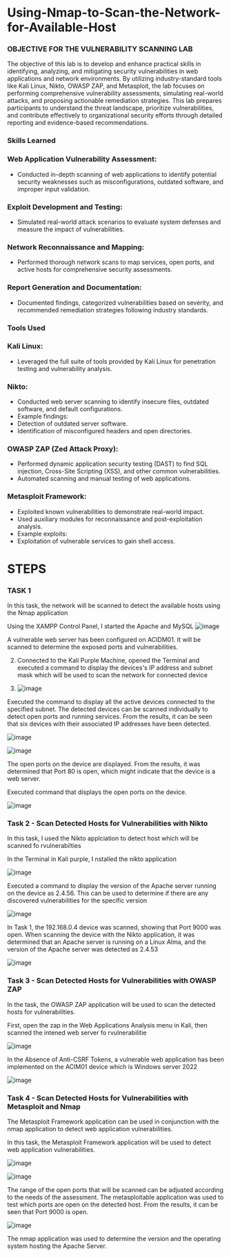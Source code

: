 # Using-Nmap-to-Scan-the-Network-for-Available-Host


### OBJECTIVE FOR THE VULNERABILITY SCANNING LAB

The objective of this lab is to develop and enhance practical skills in identifying, analyzing, and mitigating security vulnerabilities in web applications and network environments. By utilizing industry-standard tools like Kali Linux, Nikto, OWASP ZAP, and Metasploit, the lab focuses on performing comprehensive vulnerability assessments, simulating real-world attacks, and proposing actionable remediation strategies. This lab prepares participants to understand the threat landscape, prioritize vulnerabilities, and contribute effectively to organizational security efforts through detailed reporting and evidence-based recommendations.


### Skills Learned

### Web Application Vulnerability Assessment:
- Conducted in-depth scanning of web applications to identify potential security weaknesses such as misconfigurations, outdated software, and improper input validation.

### Exploit Development and Testing:
- Simulated real-world attack scenarios to evaluate system defenses and measure the impact of vulnerabilities.

### Network Reconnaissance and Mapping:
- Performed thorough network scans to map services, open ports, and active hosts for comprehensive security assessments.

### Report Generation and Documentation:
- Documented findings, categorized vulnerabilities based on severity, and recommended remediation strategies following industry standards.


### Tools Used

### Kali Linux:
- Leveraged the full suite of tools provided by Kali Linux for penetration testing and vulnerability analysis.

### Nikto:
- Conducted web server scanning to identify insecure files, outdated software, and default configurations.
- Example findings:
- Detection of outdated server software.
- Identification of misconfigured headers and open directories.

### OWASP ZAP (Zed Attack Proxy):
- Performed dynamic application security testing (DAST) to find SQL injection, Cross-Site Scripting (XSS), and other common vulnerabilities.
- Automated scanning and manual testing of web applications.

### Metasploit Framework:
- Exploited known vulnerabilities to demonstrate real-world impact.
- Used auxiliary modules for reconnaissance and post-exploitation analysis.
- Example exploits:
- Exploitation of vulnerable services to gain shell access.

# STEPS

### TASK 1
In this task, the network will be scanned to detect the available hosts using the Nmap application

Using the XAMPP Control Panel, I started the Apache and MySQL
![image](https://github.com/user-attachments/assets/03193f70-2731-40a8-9328-3721941838c7)

A vulnerable web server has been configured on ACIDM01. It will be scanned to determine the exposed ports and vulnerabilities.


2. Connected to the Kali Purple Machine, opened the Terminal and executed a command to display the devices's IP address and subnet mask which will be used to scan the network for connected device
   
4. ![image](https://github.com/user-attachments/assets/ba53dacd-b2c6-490b-8196-8d95174db8b3)

Executed the command to display all the active devices connected to the specified subnet. The detected devices can be scanned individually to detect open ports and running services. From the results, it can be seen that six devices with their associated IP addresses have been detected.

![image](https://github.com/user-attachments/assets/bf7a25c8-a90d-4a63-a158-fbe03a026964)


![image](https://github.com/user-attachments/assets/ea00127e-c75b-42fb-89c7-936884b3fc12)

The open ports on the device are displayed. From the results, it was determined that Port 80 is open, which might indicate that the device is a web server.

Executed command that displays the open ports on the device.

![image](https://github.com/user-attachments/assets/b52e2016-5319-40f9-b1f2-22d1f4191d83)


### Task 2 - Scan Detected Hosts for Vulnerabilities with Nikto

In this task, I used the Nikto applciation to detect host which will be scanned fo rvulnerabilties

In the Terminal in Kali purple, I nstalled the nikto application

![image](https://github.com/user-attachments/assets/b72d0bd2-2e25-4286-a32d-b15b9a8bb4ca)


Executed a command to display the version of the   Apache server running on the device as 2.4.56. This can be used to determine if there are any discovered vulnerabilities for the specific version

![image](https://github.com/user-attachments/assets/d336a151-7629-4acc-8fa0-ec4da0ee9b16)

 In Task 1, the 192.168.0.4 device was scanned, showing that Port 9000 was open. When scanning the device with the Nikto application, it was determined that an Apache server is running on a Linux Alma, and the version of the Apache server was detected as 2.4.53

![image](https://github.com/user-attachments/assets/415156b0-aa21-4adc-a8d3-2da2d4aa1e14)


### Task 3 - Scan Detected Hosts for Vulnerabilities with OWASP ZAP

In the task, the OWASP ZAP application will be used to scan the detected hosts for vulnerabilities.

First, open the zap in the Web Applications Analysis menu in Kali, then scanned the intened web server fo rvulnerabilitie

![image](https://github.com/user-attachments/assets/63fabf78-e4ec-44ec-8610-95aea8af76eb)

In the Absence of Anti-CSRF Tokens, a vulnerable web application has been implemented on the ACIM01 device which is Windows server 2022

![image](https://github.com/user-attachments/assets/4163ca9b-c9ec-4159-b7d5-ac2375be4fae)


### Task 4 - Scan Detected Hosts for Vulnerabilities with Metasploit and Nmap

The Metasploit Framework application can be used in conjunction with the nmap application to detect web application vulnerabilities.

In this task, the Metasploit Framework application will be used to detect web application vulnerabilities.

![image](https://github.com/user-attachments/assets/286519b4-c9ae-48d0-a7f3-d1603f9342ac)

![image](https://github.com/user-attachments/assets/0373a2d0-94b0-4ad9-b2b8-7f5f85c43c96)

The range of the open ports that will be scanned can be adjusted according to the needs of the assessment.
The metasploitable application was used to test which ports are open on the detected host. From the results, it can be seen that Port 9000 is open.

![image](https://github.com/user-attachments/assets/9c6e36a6-f984-40e2-b7c2-a58c93511898)

The nmap application was used to determine the version and the operating system hosting the Apache Server.





